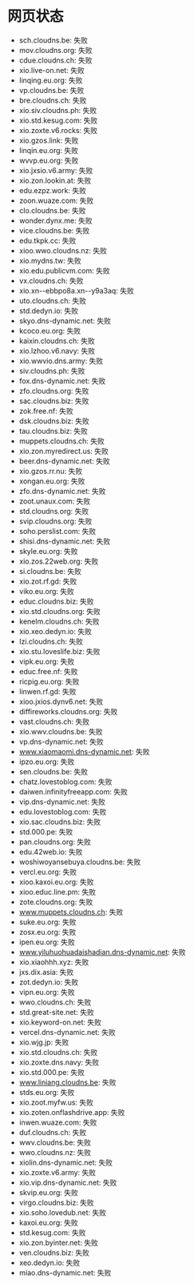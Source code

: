 # 网页状态
- sch.cloudns.be: 失败
- mov.cloudns.org: 失败
- cdue.cloudns.ch: 失败
- xio.live-on.net: 失败
- linqing.eu.org: 失败
- vp.cloudns.be: 失败
- bre.cloudns.ch: 失败
- xio.siv.cloudns.ph: 失败
- xio.std.kesug.com: 失败
- xio.zoxte.v6.rocks: 失败
- xio.gzos.link: 失败
- linqin.eu.org: 失败
- wvvp.eu.org: 失败
- xio.jxsio.v6.army: 失败
- xio.zon.lookin.at: 失败
- edu.ezpz.work: 失败
- zoon.wuaze.com: 失败
- clo.cloudns.be: 失败
- wonder.dynx.me: 失败
- vice.cloudns.be: 失败
- edu.tkpk.cc: 失败
- xioo.wwo.cloudns.nz: 失败
- xio.mydns.tw: 失败
- xio.edu.publicvm.com: 失败
- vx.cloudns.ch: 失败
- xio.xn--ebbpo8a.xn--y9a3aq: 失败
- uto.cloudns.ch: 失败
- std.dedyn.io: 失败
- skyo.dns-dynamic.net: 失败
- kcoco.eu.org: 失败
- kaixin.cloudns.ch: 失败
- xio.lzhoo.v6.navy: 失败
- xio.wwvio.dns.army: 失败
- siv.cloudns.ph: 失败
- fox.dns-dynamic.net: 失败
- zfo.cloudns.org: 失败
- sac.cloudns.biz: 失败
- zok.free.nf: 失败
- dsk.cloudns.biz: 失败
- tau.cloudns.biz: 失败
- muppets.cloudns.ch: 失败
- xio.zon.myredirect.us: 失败
- beer.dns-dynamic.net: 失败
- xio.gzos.rr.nu: 失败
- xongan.eu.org: 失败
- zfo.dns-dynamic.net: 失败
- zoot.unaux.com: 失败
- std.cloudns.org: 失败
- svip.cloudns.org: 失败
- soho.perslist.com: 失败
- shisi.dns-dynamic.net: 失败
- skyle.eu.org: 失败
- xio.zos.22web.org: 失败
- si.cloudns.be: 失败
- xio.zot.rf.gd: 失败
- viko.eu.org: 失败
- educ.cloudns.biz: 失败
- xio.std.cloudns.org: 失败
- kenelm.cloudns.ch: 失败
- xio.xeo.dedyn.io: 失败
- lzi.cloudns.ch: 失败
- xio.stu.loveslife.biz: 失败
- vipk.eu.org: 失败
- educ.free.nf: 失败
- ricpig.eu.org: 失败
- linwen.rf.gd: 失败
- xioo.jxios.dynv6.net: 失败
- diffireworks.cloudns.org: 失败
- vast.cloudns.ch: 失败
- xio.wwv.cloudns.be: 失败
- vp.dns-dynamic.net: 失败
- www.xiaomaomi.dns-dynamic.net: 失败
- ipzo.eu.org: 失败
- sen.cloudns.be: 失败
- chatz.lovestoblog.com: 失败
- daiwen.infinityfreeapp.com: 失败
- vip.dns-dynamic.net: 失败
- edu.lovestoblog.com: 失败
- xio.sac.cloudns.biz: 失败
- std.000.pe: 失败
- pan.cloudns.org: 失败
- edu.42web.io: 失败
- woshiwoyansebuya.cloudns.be: 失败
- vercl.eu.org: 失败
- xioo.kaxoi.eu.org: 失败
- xioo.educ.line.pm: 失败
- zote.cloudns.org: 失败
- www.muppets.cloudns.ch: 失败
- suke.eu.org: 失败
- zosx.eu.org: 失败
- ipen.eu.org: 失败
- www.yiluhuohuadaishadian.dns-dynamic.net: 失败
- xio.xiaohhh.xyz: 失败
- jxs.dix.asia: 失败
- zot.dedyn.io: 失败
- vipn.eu.org: 失败
- wwo.cloudns.ch: 失败
- std.great-site.net: 失败
- xio.keyword-on.net: 失败
- vercel.dns-dynamic.net: 失败
- xio.wjg.jp: 失败
- xio.std.cloudns.ch: 失败
- xio.zoxte.dns.navy: 失败
- xio.std.000.pe: 失败
- www.liniang.cloudns.be: 失败
- stds.eu.org: 失败
- xio.zoot.myfw.us: 失败
- xio.zoten.onflashdrive.app: 失败
- inwen.wuaze.com: 失败
- duf.cloudns.ch: 失败
- wwv.cloudns.be: 失败
- wwo.cloudns.nz: 失败
- xiolin.dns-dynamic.net: 失败
- xio.zoxte.v6.army: 失败
- xio.vip.dns-dynamic.net: 失败
- skvip.eu.org: 失败
- virgo.cloudns.biz: 失败
- xio.soho.lovedub.net: 失败
- kaxoi.eu.org: 失败
- std.kesug.com: 失败
- xio.zon.byinter.net: 失败
- ven.cloudns.biz: 失败
- xeo.dedyn.io: 失败
- miao.dns-dynamic.net: 失败
